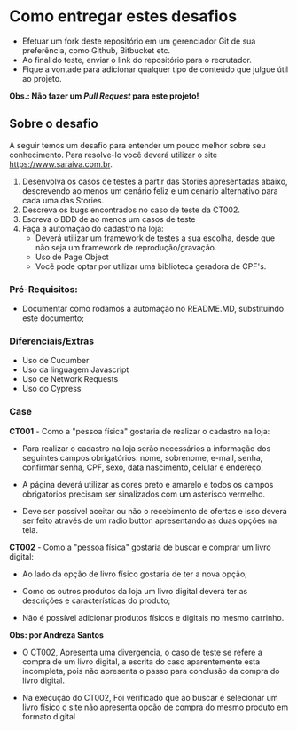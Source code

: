 # Como entregar estes desafios
* Efetuar um fork deste repositório em um gerenciador Git de sua preferência, como Github, Bitbucket etc.
* Ao final do teste, enviar o link do repositório para o recrutador.
* Fique a vontade para adicionar qualquer tipo de conteúdo que julgue útil ao projeto.

**Obs.: Não fazer um _Pull Request_ para este projeto!**

##  Sobre o desafio

A seguir temos um desafio para entender um pouco melhor sobre seu conhecimento. Para resolve-lo você deverá utilizar o site https://www.saraiva.com.br. 

1. Desenvolva os casos de testes a partir das Stories apresentadas abaixo, descrevendo ao menos um cenário feliz e um cenário alternativo para cada uma das Stories.
1. Descreva os bugs encontrados no caso de teste da CT002.
1. Escreva o BDD de ao menos um casos de teste
1. Faça a automação do cadastro na loja:
    * Deverá utilizar um framework de testes a sua escolha, desde que não seja um framework de reprodução/gravação.
    * Uso de Page Object
    * Você pode optar por utilizar uma biblioteca geradora de CPF's.
    
### Pré-Requisitos:
* Documentar como rodamos a automação no README.MD, substituindo este documento;

### Diferenciais/Extras

* Uso de Cucumber
* Uso da linguagem Javascript
* Uso de Network Requests
* Uso do Cypress

### Case

**CT001** - Como a "pessoa física" gostaria de realizar o cadastro na loja:

* Para realizar o cadastro na loja serão necessários a informação dos seguintes campos obrigatórios: nome, sobrenome, e-mail, senha, confirmar senha, CPF, sexo, data nascimento, celular e endereço.

* A página deverá utilizar as cores preto e amarelo e todos os campos obrigatórios precisam ser sinalizados com um asterisco vermelho.

* Deve ser possível aceitar ou não o recebimento de ofertas e isso deverá ser feito através de um radio button apresentando as duas opções na tela.

**CT002** - Como a "pessoa física" gostaria de buscar e comprar um livro digital:
   
* Ao lado da opção de livro físico gostaria de ter a nova opção;

* Como os outros produtos da loja um livro digital deverá ter as descrições e características do produto;

* Não é possível adicionar produtos físicos e digitais no mesmo carrinho.



**Obs: por Andreza Santos**
* O CT002, Apresenta uma divergencia, o caso de teste se refere a compra de um livro digital, 
a escrita do caso aparentemente esta incompleta, pois não apresenta o passo para conclusão da compra do livro digital.

* Na execução do CT002, Foi verificado que ao buscar e selecionar um livro físico o site não apresenta opcão de compra do mesmo produto em formato digital 
